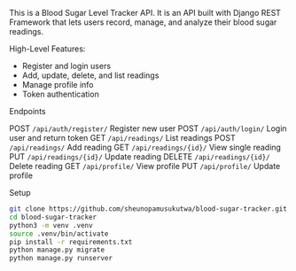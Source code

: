This is a Blood Sugar Level Tracker API. It is an API built with Django REST Framework that lets users record, manage, and analyze their blood sugar readings.

High-Level Features:

- Register and login users
- Add, update, delete, and list readings
- Manage profile info
- Token authentication

Endpoints

POST `/api/auth/register/` Register new user
POST `/api/auth/login/` Login user and return token
GET `/api/readings/` List readings
POST `/api/readings/` Add reading
GET `/api/readings/{id}/` View single reading
PUT `/api/readings/{id}/` Update reading
DELETE `/api/readings/{id}/` Delete reading
GET `/api/profile/` View profile
PUT `/api/profile/` Update profile

Setup

```bash
git clone https://github.com/sheunopamusukutwa/blood-sugar-tracker.git
cd blood-sugar-tracker
python3 -m venv .venv
source .venv/bin/activate
pip install -r requirements.txt
python manage.py migrate
python manage.py runserver